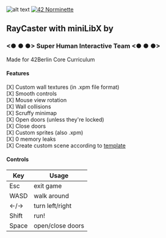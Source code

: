 ![alt text](https://github.com/byaliego/42-project-badges/blob/main/covers/cover-cub3d-bonus.png "Cub3D cover")
[![42 Norminette](https://github.com/mc-putchar/cub3D/actions/workflows/norminette.yml/badge.svg)](https://github.com/mc-putchar/cub3D/actions/workflows/norminette.yml)
## RayCaster with miniLibX by
### &lt;● ● ●> Super Human Interactive Team &lt;● ● ●>
Made for 42Berlin Core Curriculum

#### Features
[X] Custom wall textures (in .xpm file format) <br>
[X] Smooth controls <br>
[X] Mouse view rotation <br>
[X] Wall collisions <br>
[X] Scruffy minimap <br>
[X] Open doors (unless they're locked) <br>
[X] Close doors <br>
[X] Custom sprites (also .xpm) <br>
[X] 0 memory leaks <br>
[X] Create custom scene according to [template](scenes/scene_template.cub)

#### Controls
|Key  | Usage |
|-----|-------|
| Esc | exit game |
| WASD | walk around |
| ←/→ | turn left/right |
| Shift | run! |
| Space | open/close doors |
